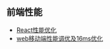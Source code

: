 ## 前端性能

* [React性能优化](https://doc.react-china.org/docs/optimizing-performance.html#examples)
* [web移动端性能调优及16ms优化](http://www.cnblogs.com/sunshq/p/4318328.html)
